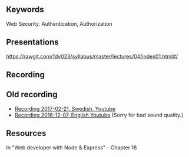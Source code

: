 ## Keywords
Web Security. Authentication, Authorization

## Presentations
https://rawgit.com/1dv023/syllabus/master/lectures/04/index01.html#/

## Recording

## Old recording
* [Recording 2017-02-21, Swedish, Youtube](https://youtu.be/HGU7WuKr5mw?t=642)
* [Recording 2016-12-07, English Youtube](https://youtu.be/_l9hb4lv84E) (Sorry for bad sound quality.)


## Resources
In "Web developer with Node & Express" - Chapter 18
